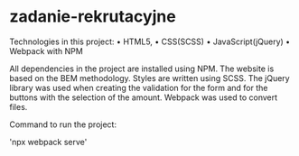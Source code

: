 # zadanie-rekrutacyjne

Technologies in this project:
• HTML5,
• CSS(SCSS)
• JavaScript(jQuery)
• Webpack with NPM

All dependencies in the project are installed using NPM. The website is based on the BEM methodology. Styles are written using SCSS. The jQuery library was used when creating the validation for the form and for the buttons with the selection of the amount.
Webpack was used to convert files.

Command to run the project:

'npx webpack serve'

